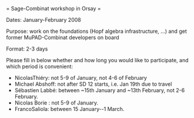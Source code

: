 = Sage-Combinat workshop in Orsay =

Dates: January-February 2008

Purpose: work on the foundations (Hopf algebra infrastructure, ...) and get former MuPAD-Combinat developers on board

Format: 2-3 days

Please fill in below whether and how long you would like to participate, and which period is convenient:

 * NicolasThiéry: not 5-9 of January, not 4-6 of February
 * Michael Abshoff: not after SD 12 starts, i.e. Jan 19th due to travel
 * Sébastien Labbé: between ~15th January and ~13th February, not 2-6 February.
 * Nicolas Borie : not 5-9 of January.
 * FrancoSaliola: between 15 January--1 March.
